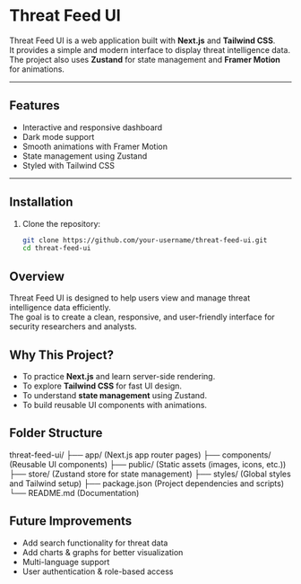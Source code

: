 # Threat Feed UI

Threat Feed UI is a web application built with **Next.js** and **Tailwind CSS**.  
It provides a simple and modern interface to display threat intelligence data.  
The project also uses **Zustand** for state management and **Framer Motion** for animations.

---

## Features
- Interactive and responsive dashboard  
- Dark mode support  
- Smooth animations with Framer Motion  
- State management using Zustand  
- Styled with Tailwind CSS  

---

## Installation

1. Clone the repository:
   ```bash
   git clone https://github.com/your-username/threat-feed-ui.git
   cd threat-feed-ui

## Overview
Threat Feed UI is designed to help users view and manage threat intelligence data efficiently.  
The goal is to create a clean, responsive, and user-friendly interface for security researchers and analysts.

## Why This Project?
- To practice **Next.js** and learn server-side rendering.  
- To explore **Tailwind CSS** for fast UI design.  
- To understand **state management** using Zustand.  
- To build reusable UI components with animations.

## Folder Structure
threat-feed-ui/
├── app/              (Next.js app router pages)
├── components/       (Reusable UI components) 
├── public/           (Static assets (images, icons, etc.)) 
├── store/            (Zustand store for state management)
├── styles/           (Global styles and Tailwind setup)
├── package.json      (Project dependencies and scripts)
└── README.md         (Documentation)


## Future Improvements
-  Add search functionality for threat data  
-  Add charts & graphs for better visualization  
-  Multi-language support  
-  User authentication & role-based access
